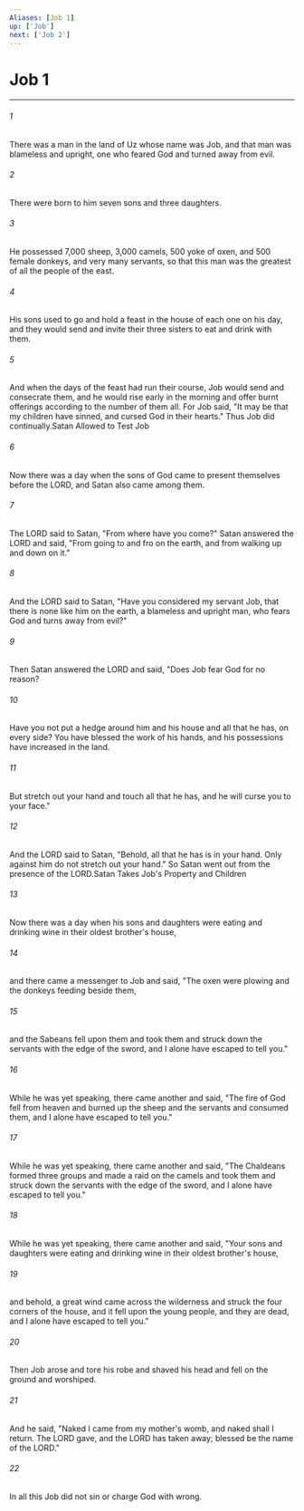 ```yaml
---
Aliases: [Job 1]
up: ['Job']
next: ['Job 2']
---
```

# Job 1
***



###### 1 
There was a man in the land of Uz whose name was Job, and that man was blameless and upright, one who feared God and turned away from evil. 

###### 2 
There were born to him seven sons and three daughters. 

###### 3 
He possessed 7,000 sheep, 3,000 camels, 500 yoke of oxen, and 500 female donkeys, and very many servants, so that this man was the greatest of all the people of the east. 

###### 4 
His sons used to go and hold a feast in the house of each one on his day, and they would send and invite their three sisters to eat and drink with them. 

###### 5 
And when the days of the feast had run their course, Job would send and consecrate them, and he would rise early in the morning and offer burnt offerings according to the number of them all. For Job said, "It may be that my children have sinned, and cursed God in their hearts." Thus Job did continually.Satan Allowed to Test Job 

###### 6 
Now there was a day when the sons of God came to present themselves before the LORD, and Satan also came among them. 

###### 7 
The LORD said to Satan, "From where have you come?" Satan answered the LORD and said, "From going to and fro on the earth, and from walking up and down on it." 

###### 8 
And the LORD said to Satan, "Have you considered my servant Job, that there is none like him on the earth, a blameless and upright man, who fears God and turns away from evil?" 

###### 9 
Then Satan answered the LORD and said, "Does Job fear God for no reason? 

###### 10 
Have you not put a hedge around him and his house and all that he has, on every side? You have blessed the work of his hands, and his possessions have increased in the land. 

###### 11 
But stretch out your hand and touch all that he has, and he will curse you to your face." 

###### 12 
And the LORD said to Satan, "Behold, all that he has is in your hand. Only against him do not stretch out your hand." So Satan went out from the presence of the LORD.Satan Takes Job's Property and Children 

###### 13 
Now there was a day when his sons and daughters were eating and drinking wine in their oldest brother's house, 

###### 14 
and there came a messenger to Job and said, "The oxen were plowing and the donkeys feeding beside them, 

###### 15 
and the Sabeans fell upon them and took them and struck down the servants with the edge of the sword, and I alone have escaped to tell you." 

###### 16 
While he was yet speaking, there came another and said, "The fire of God fell from heaven and burned up the sheep and the servants and consumed them, and I alone have escaped to tell you." 

###### 17 
While he was yet speaking, there came another and said, "The Chaldeans formed three groups and made a raid on the camels and took them and struck down the servants with the edge of the sword, and I alone have escaped to tell you." 

###### 18 
While he was yet speaking, there came another and said, "Your sons and daughters were eating and drinking wine in their oldest brother's house, 

###### 19 
and behold, a great wind came across the wilderness and struck the four corners of the house, and it fell upon the young people, and they are dead, and I alone have escaped to tell you." 

###### 20 
Then Job arose and tore his robe and shaved his head and fell on the ground and worshiped. 

###### 21 
And he said, "Naked I came from my mother's womb, and naked shall I return. The LORD gave, and the LORD has taken away; blessed be the name of the LORD." 

###### 22 
In all this Job did not sin or charge God with wrong.
